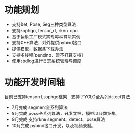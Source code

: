 # 功能规划
- 支持Det, Pose, Seg三种类型算法
- 支持sophgo, tensor_rt, rknn, cpu 
- 基于抽象工厂模式实现每种算法实例
- 支持C++算法，对外提供pybind接口
- 提供模型、数据集下载办法
- 支持多线程[pending，暂不打算支持]
- 使用spdlog进行日志系统管理与调度

# 功能开发时间轴
目前已支持tensorrt,sophgo框架，支持了YOLO全系列detect算法

- 7月完成 segment全系列算法
- 8月完成 pose全系列算法，开发文档，模型以及数据集。
- 9月完成 支持rknn segment、detect、pose算法
- 10月完成 pybind接口开发，以及视频录制。
